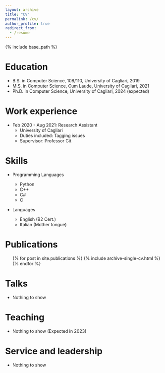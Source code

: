 ```yaml
---
layout: archive
title: "CV"
permalink: /cv/
author_profile: true
redirect_from:
  - /resume
---
```


{% include base_path %}

Education
======
* B.S. in Computer Science, 108/110, University of Cagliari, 2019 
* M.S. in Computer Science, Cum Laude, University of Cagliari, 2021
* Ph.D. in Computer Science, University of Cagliari, 2024 (expected)

Work experience
======
* Feb 2020 - Aug 2021: Research Assistant
  * University of Cagliari
  * Duties included: Tagging issues
  * Supervisor: Professor Git

  
Skills
======
* Programming Languages
  * Python
  * C++
  * C#
  * C

* Languages
  * English (B2 Cert.)
  * Italian (Mother tongue)


Publications
======
  <ul>{% for post in site.publications %}
    {% include archive-single-cv.html %}
  {% endfor %}</ul>
  
Talks
======
  - Nothing to show

  
Teaching
======
  - Nothing to show (Expected in 2023)

  
Service and leadership
======
 - Nothing to show


